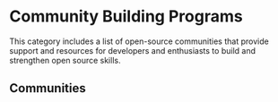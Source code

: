 # Community Building Programs

This category includes a list of open-source communities that provide support and resources for developers and enthusiasts to build and strengthen open source skills.

## Communities
